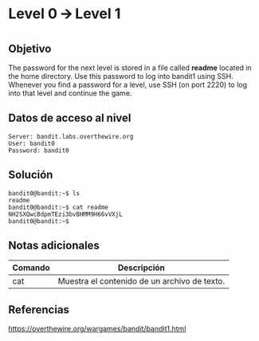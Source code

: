 # Level 0 🡪 Level 1
## Objetivo
The password for the next level is stored in a file called **readme** located in the home directory. Use this password to log into bandit1 using SSH. Whenever you find a password for a level, use SSH (on port 2220) to log into that level and continue the game.
## Datos de acceso al nivel
```
Server: bandit.labs.overthewire.org
User: bandit0
Password: bandit0
```
## Solución
```
bandit0@bandit:~$ ls
readme
bandit0@bandit:~$ cat readme
NH2SXQwcBdpmTEzi3bvBHMM9H66vVXjL
bandit0@bandit:~$
```
## Notas adicionales
| Comando | Descripción |
|------------------|----------------|
| cat | Muestra el contenido de un archivo de texto. |
## Referencias
https://overthewire.org/wargames/bandit/bandit1.html